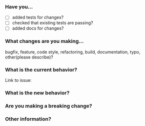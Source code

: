 ### Have you...
- [ ] added tests for changes?
- [ ] checked that existing tests are passing?
- [ ] added docs for changes?

### What changes are you making...
bugfix, feature, code style, refactoring, build, documentation, typo, other(please describe)?

### What is the current behavior?
Link to issue:

### What is the new behavior?

### Are you making a breaking change?

### Other information?